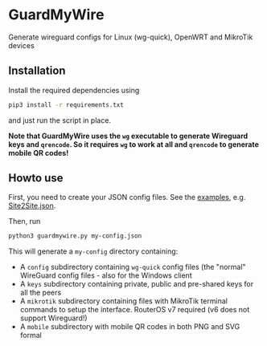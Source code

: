 # GuardMyWire
Generate wireguard configs for Linux (wg-quick), OpenWRT and MikroTik devices

## Installation

Install the required dependencies using
```sh
pip3 install -r requirements.txt
```
and just run the script in place.

**Note that GuardMyWire uses the `wg` executable to generate Wireguard keys and `qrencode`. So it requires `wg` to work at all and `qrencode` to generate mobile QR codes!**

## Howto use

First, you need to create your JSON config files. See the [examples](https://github.com/ulikoehler/GuardMyWire/tree/master/examples), e.g. [Site2Site.json](https://github.com/ulikoehler/GuardMyWire/blob/master/examples/Site2Site.json).

Then, run
```sh
python3 guardmywire.py my-config.json
```

This will generate a `my-config` directory containing:
* A `config` subdirectory containing `wg-quick` config files (the "normal" WireGuard config files - also for the Windows client
* A `keys` subdirectory containing private, public and pre-shared keys for all the peers
* A `mikrotik` subdirectory containing files with MikroTik terminal commands to setup the interface. RouterOS v7 required (v6 does not support Wireguard!)
* A `mobile` subdirectory with mobile QR codes in both PNG and SVG formal
